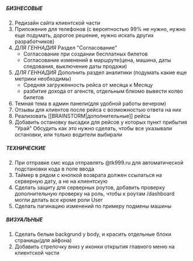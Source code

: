 ##### **БИЗНЕСОВЫЕ**
2. Редизайн сайта клиентской части
3. Приложение для телефонов (с вероятностью 99% не нужно, нужно еще подумать, дорогое решение, нужно искать других разработчиков)
4. *ДЛЯ ГЕННАДИЯ* Раздел "Согласование"
   - Согласование при создании бесплатных билетов
   - Согласование изменений в маршруте(цена, машина, даты следования, выключение даты продажи)
1. *ДЛЯ ГЕННАДИЯ* Дополнить раздел аналитики (подумать какие еще метрики необходимы)
   - Средняя загруженность рейса от месяца к Месяцу 
   - разбитие дохода от агенств, отдельным блкомо вывести колво билетов
2. Темная тема в админ панели(для удобной работы вечером)
3. Отзывы для клиентов после рейса с возможностью ответа на них
4. Реализовать [[BRAINSTORM|дополнительные]] рейсы
5. Добавить остановку высадки для рейсов у которых пункт прибытия "Урай" Обсудить как это нужно сделать, чтобы все указывали остановки, или только водители выбирали


##### **ТЕХНИЧЕСКИЕ**
2. При отправке смс кода отправлять @tk999.ru для автоматической подстановки кода в поле ввода
3. Таймер в рядом с кнопкой возврата должен ссылаться на серверную дату, а не на клиентскую
4. Сделать защиту для серверных роутов, добавить проверку дополнительную проверку на роль, чтобы к роутам /dashboard могли делать все кроме роли User
5. Сделать пагинацию изменений по примеру подмены машины

##### **ВИЗУАЛЬНЫЕ**
1. Сделать белым backgrund у body, и красить отдельные блоки страницы(для айфона)
2. Добавить стрелочку вниз у иконки открытия главного меню на клиентской части